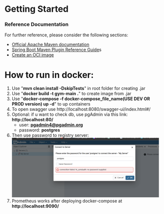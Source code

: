# Getting Started

### Reference Documentation

For further reference, please consider the following sections:

* [Official Apache Maven documentation](https://maven.apache.org/guides/index.html)
* [Spring Boot Maven Plugin Reference Guide](https://docs.spring.io/spring-boot/docs/3.2.2/maven-plugin/reference/html/)s
* [Create an OCI image](https://docs.spring.io/spring-boot/docs/3.2.2/maven-plugin/reference/html/#build-image)


# How to run in docker:

1) Use "**mvn clean install -DskipTests**" in root folder for creating .jar
2) Use "**docker build -t gym-main .**" to create image from .jar
4) Use "**docker-compose -f docker-compose_file_name(USE DEV OR PROD version) up -d**" to up containers
5) To open swagger use http://localhost:8080/swagger-ui/index.html#/
6) Optional: if u want to check db, use pgAdmin via this link: **http://localhost:80/**
    - user: **pgadmin4@pgadmin.org**
    - password: **postgres**
7) Then use password to registry server:
![img.png](img.png)
8) Prometheus works after deploying docker-compose at  **http://localhost:9090/**